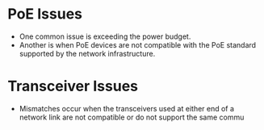 # PoE Issues
- One common issue is exceeding the power budget.
- Another is when PoE devices are not compatible with the PoE standard supported by the network infrastructure.
# Transceiver Issues
- Mismatches occur when the transceivers used at either end of a network link are not compatible or do not support the same commu